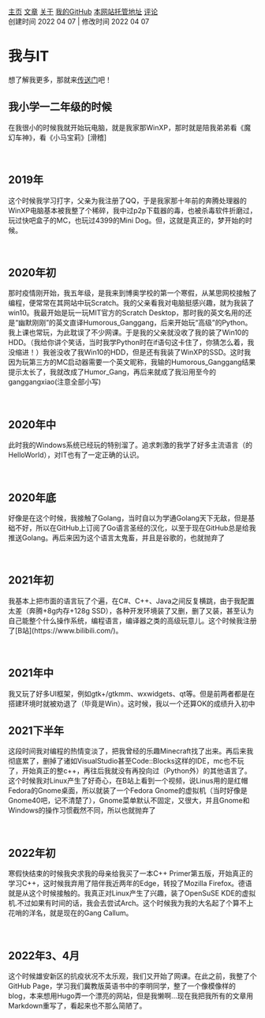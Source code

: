 [主页](https://ganggangxiao.github.io/)
[文章](https://ganggangxiao.github.io/list/)
[关于](https://ganggangxiao.github.io/about/)
[我的GitHub](https://github.com/ganggangxiao/)
[本网站托管地址](https://github.com/ganggangxiao/ganggangxiao.github.io/)
[评论](https://github.com/ganggangxiao/BlogComment)  
创建时间 2022 04 07 | 修改时间 2022 04 07

# **我与IT**
想了解我更多，那就来[传送门](https://github.com/ganggangxiao/ganggangxiao/)吧！
<h2>我小学一二年级的时候</h2>
<p>在我很小的时候我就开始玩电脑，就是我家那WinXP，那时就是陪我弟弟看《魔幻车神》，看《小马宝莉》[滑稽]</p><br />

<h2>2019年</h2>
<p>这个时候我学习打字，父亲为我注册了QQ，于是我家那十年前的奔腾处理器的WinXP电脑基本被我整了个稀碎，我中过p2p下载器的毒，也被杀毒软件折磨过，玩过快吧盒子的MC，也玩过4399的Mini Dog。但，这就是真正的，梦开始的时候。</p><br />

<h2>2020年初</h2>
<p>那时疫情刚开始，我五年级，是我来到博奥学校的第一个寒假，从某思网校接触了编程，便常常在其网站中玩Scratch。我的父亲看我对电脑挺感兴趣，就为我装了win10。我最开始是玩一玩MIT官方的Scratch Desktop，那时我的英文名用的还是“幽默刚刚”的英文直译Humorous_Ganggang，后来开始玩“高级”的Python。我上课也常玩，为此耽误了不少网课。于是我的父亲就没收了我的装了Win10的HDD。（我给你讲个笑话，当时我学Python时在if语句这卡住了，你猜怎么着，我没缩进！）我爸没收了我Win10的HDD，但是还有我装了WinXP的SSD。这时我因为玩第三方的MC启动器需要一个英文昵称，我输的Humorous_Ganggang结果提示太长了，我就改成了Humor_Gang，再后来就成了我沿用至今的ganggangxiao(注意全部小写)</p><br />

<h2>2020年中</h2>
<p>此时我的Windows系统已经玩的特别溜了。追求刺激的我学了好多主流语言（的HelloWorld），对IT也有了一定正确的认识。</p><br />

<h2>2020年底</h2>
<p>好像是在这个时候，我接触了Golang，当时自以为学通Golang天下无敌，但是基础不好，所以在GitHub上订阅了Go语言圣经的汉化，以至于现在GitHub总是给我推送Golang。再后来因为这个语言太鬼畜，并且是谷歌的，也就抛弃了</p><br />

<h2>2021年初</h2>
<p>我基本上把市面的语言玩了个遍，在C#、C++、Java之间反复横跳，由于我配置太差（奔腾+8g内存+128g SSD），各种开发环境装了又删，删了又装，甚至认为自己能整个什么操作系统，编程语言，编译器之类的高级玩意儿。这个时候我注册了[B站](https://www.bilibili.com/)。</p><br />

<h2>2021年中</h2>
<p>我又玩了好多UI框架，例如gtk+/gtkmm、wxwidgets、qt等。但是前两者都是在搭建环境时就被劝退了（毕竟是Win）。这时候，我以一个还算OK的成绩升入初中</p>

<h2>2021下半年</h2>
<p>这段时间我对编程的热情变淡了，把我曾经的乐趣Minecraft找了出来。再后来我彻底累了，删掉了诸如VisualStudio甚至Code::Blocks这样的IDE，mc也不玩了，开始真正的整c++，再往后我就没有再投向过（Python外）的其他语言了。这个时候我对Linux产生了好奇心，在B站上看到一个视频，说Linus用的是红帽Fedora的Gnome桌面，所以就装了一个Fedora Gnome的虚拟机（当时好像是Gnome40吧，记不清楚了），Gnome菜单默认不固定，又很大，并且Gnome和Windows的操作习惯截然不同，所以也就抛弃了</p><br />

<h2>2022年初</h2>
<p>寒假快结束的时候我央求我的母亲给我买了一本C++ Primer第五版，开始真正的学习C++，这时候我弃用了陪伴我近两年的Edge，转投了Mozilla Firefox。德语就是从这个时候接触的。我真正对Linux产生了兴趣，装了OpenSuSE KDE的虚拟机.不过如果有时间的话，我会去尝试Arch。这个时候我为我的大名起了个算不上花哨的洋名，就是现在的Gang Callum。</p><br />

<h2>2022年3、4月</h2>
<p>这个时候雄安新区的抗疫状况不太乐观，我们又开始了网课。在此之前，我整了个GitHub Page，学习我们冀教版英语书中的李明同学，整了一个像模像样的blog，本来想用Hugo弄一个漂亮的网站，但是我懒啊...现在我把我所有的文章用Markdown重写了，看起来也不那么简陋了。</p><br />


